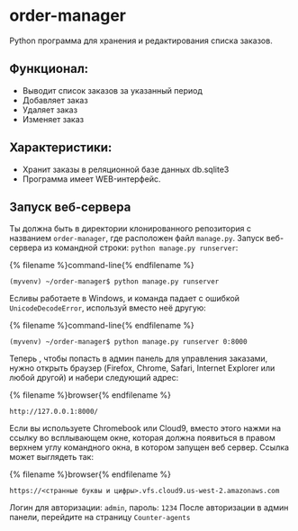 # order-manager
Python программа для хранения и редактирования списка заказов.

## Функционал: 
- Выводит список заказов за указанный период
- Добавляет заказ
- Удаляет заказ
- Изменяет заказ

## Характеристики:
- Хранит заказы в реляционной базе данных db.sqlite3
- Программа имеет WEB-интерфейс.

## Запуск веб-сервера

Ты должна быть в директории клонированного репозитория с названием `order-manager`, где расположен файл `manage.py`. Запуск веб-сервера из командной строки: `python manage.py runserver`:

{% filename %}command-line{% endfilename %}
```
(myvenv) ~/order-manager$ python manage.py runserver
```

Есливы работаете в Windows, и команда падает с ошибкой `UnicodeDecodeError`, используй вместо неё другую:

{% filename %}command-line{% endfilename %}
```
(myvenv) ~/order-manager$ python manage.py runserver 0:8000
```


Теперь , чтобы попасть в админ панель для управления заказами, нужно открыть браузер (Firefox, Chrome, Safari, Internet Explorer или любой другой) и набери следующий адрес:

{% filename %}browser{% endfilename %}
```
http://127.0.0.1:8000/
```
Если вы используете Chromebook или Cloud9, вместо этого нажми на ссылку во всплывающем окне, которая должна появиться в правом верхнем углу командного окна, в котором запущен веб сервер. Ссылка может выглядеть так:

{% filename %}browser{% endfilename %}
```
https://<странные буквы и цифры>.vfs.cloud9.us-west-2.amazonaws.com
```
Логин для авторизации: `admin`, пароль: `1234`
После авторизации в админ панели, перейдите на страницу `Counter-agents`
